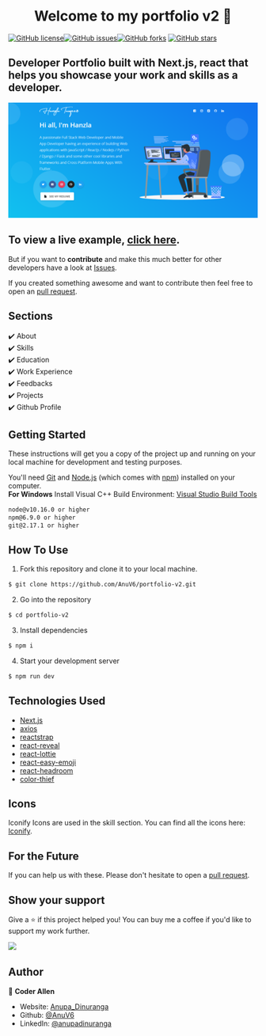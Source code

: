 <h1 align="center">Welcome to my portfolio v2 👋</h1>
<a href="https://github.com/AnuV6/portfolio-v2/blob/main/LICENSE"><img alt="GitHub license" src="https://img.shields.io/github/license/AnuV6/portfolio-v2"></a><a href="https://github.com/AnuV6/portfolio-v2/issues"><img alt="GitHub issues" src="https://img.shields.io/github/issues/AnuV6/portfolio-v2"></a><a href="https://github.com/1hanzla100/AnuV6/portfolio-v2/network"><img alt="GitHub forks" src="https://img.shields.io/github/forks/AnuV6/portfolio-v2"></a> <a href="https://github.com/AnuV6/portfolio-v2/stargazers"><img alt="GitHub stars" src="https://img.shields.io/github/stars/AnuV6/portfolio-v2"></a>

## Developer Portfolio built with Next.js, react that helps you showcase your work and skills as a developer.

<p align="center">
  <kbd>
    <img src="https://github.com/1hanzla100/developer-portfolio/blob/master/picture.PNG"></img>
  </kbd>
</p>

## To view a live example, **[click here](https://anupadinuranga.live)**.

But if you want to **contribute** and make this much better for other developers have a look at
[Issues](https://github.com/AnuV6/portfolio-v2/issues).

If you created something awesome and want to contribute then feel free to open an
[pull request](https://github.com/AnuV6/portfolio-v2/pulls).

## Sections

✔️ About \
✔️ Skills\
✔️ Education\
✔️ Work Experience\
✔️ Feedbacks\
✔️ Projects\
✔️ Github Profile

## Getting Started

These instructions will get you a copy of the project up and running on your local machine for development and testing
purposes.

You'll need [Git](https://git-scm.com) and [Node.js](https://nodejs.org/en/download/) (which comes with
[npm](http://npmjs.com)) installed on your computer. <br> **For Windows** Install Visual C++ Build Environment:
[Visual Studio Build Tools](https://visualstudio.microsoft.com/thank-you-downloading-visual-studio/?sku=BuildTools)

```
node@v10.16.0 or higher
npm@6.9.0 or higher
git@2.17.1 or higher
```

## How To Use

1. Fork this repository and clone it to your local machine.

```bash
$ git clone https://github.com/AnuV6/portfolio-v2.git
```

2. Go into the repository

```bash
$ cd portfolio-v2
```

3. Install dependencies

```bash
$ npm i
```

4. Start your development server

```bash
$ npm run dev
```

## Technologies Used

- [Next.js](https://nextjs.org/)
- [axios](https://www.npmjs.com/package/axios)
- [reactstrap](https://reactstrap.github.io/)
- [react-reveal](https://www.react-reveal.com/)
- [react-lottie](https://www.npmjs.com/package/react-lottie)
- [react-easy-emoji](https://github.com/appfigures/react-easy-emoji)
- [react-headroom](https://github.com/KyleAMathews/react-headroom)
- [color-thief](https://github.com/lokesh/color-thief)

## Icons

Iconify Icons are used in the skill section. You can find all the icons here: [Iconify](https://icon-sets.iconify.design/).

## For the Future

If you can help us with these. Please don't hesitate to open a
[pull request](https://github.com/AnuV6/portfolio-v2/pulls).


## Show your support

Give a ⭐️ if this project helped you! You can buy me a coffee if you'd like to support my work further.
<div>
  <a href="https://www.buymeacoffee.com/coderallen"><img src="https://img.buymeacoffee.com/button-api/?text=Buy me a coffee&emoji=☕&slug=1hanzla100&button_colour=FFDD00&font_colour=ffffff&font_family=Cookie&outline_colour=000000&coffee_colour=FFDD00" /></a>
 </div>

## Author

👤 **Coder Allen**

- Website: [Anupa_Dinuranga](https://anupadinuranga.live)
- Github: [@AnuV6](https://github.com/AnuV6)
- LinkedIn: [@anupadinuranga](https://linkedin.com/in/anupadinuranga)
